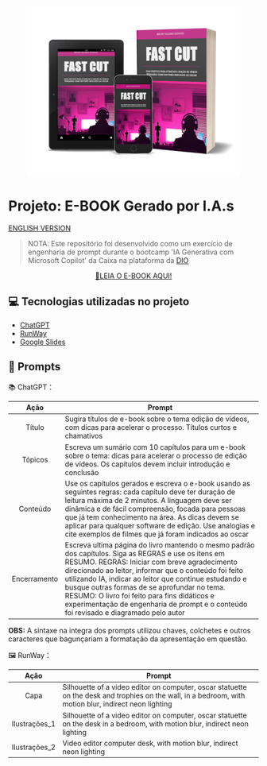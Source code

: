 


<p align="center">
<img 
    src="./assets/mockup_fast_cut.jpg"
    width="430"  
/>
</p>

# Projeto: E-BOOK Gerado por I.A.s
[ENGLISH VERSION](https://github.com/brunovalerin/ebook-fast-cut-ai/tree/en_us)


 > NOTA: Este repositório foi desenvolvido como um exercício de engenharia de prompt durante o bootcamp 'IA Generativa com Microsoft Copilot' da Caixa na plataforma da [DIO](https://dio.me)



<p align="center">
<a href="https://github.com/brunovalerin/ebook-fast-cut-ai/blob/main/output/FAST_CUT_ptbr.pdf" title="View PDF now"> 📕LEIA O E-BOOK AQUI!</a>
</p>



## 💻 Tecnologias utilizadas no projeto

- [ChatGPT](https://chatgpt.com/) 
- [RunWay](https://runwayml.com/)
- [Google Slides](https://workspace.google.com/products/slides/)

## 🧠 Prompts


📚 ChatGPT：

|   Ação   | Prompt                                                                                            |                           
| :------: | ------------------------------------------------------------------------------------------------- |
|  Título  | Sugira títulos de e-book sobre o tema edição de vídeos, com dicas para acelerar o processo. Títulos curtos e chamativos |
| Tópicos | Escreva um sumário com 10 capítulos para um e-book sobre o tema: dicas para acelerar o processo de edição de vídeos. Os capítulos devem incluir introdução e conclusão |
| Conteúdo | Use  os capítulos gerados e escreva o e-book usando as seguintes regras: cada capítulo deve ter duração de leitura máxima de 2 minutos. A linguagem deve ser dinâmica e de fácil compreensão, focada para pessoas que já tem conhecimento na área. As dicas devem se aplicar para qualquer software de edição. Use analogias e cite exemplos de filmes que já foram indicados ao oscar |
| Encerramento | Escreva ultima página do livro mantendo o mesmo padrão dos capítulos. Siga as REGRAS e use os itens em RESUMO. REGRAS: Iniciar com breve agradecimento direcionado ao leitor, informar que o conteúdo foi feito utilizando IA, indicar ao leitor que continue estudando e busque outras formas de se aprofundar no tema. RESUMO: O livro foi feito para fins didáticos e experimentação de engenharia de prompt e o conteúdo foi revisado e diagramado pelo autor |

**OBS:** A sintaxe na integra dos prompts utilizou chaves, colchetes e outros caracteres que bagunçariam a formatação da apresentação em questão.


🖼️ RunWay：

|  Ação  | Prompt                                                                                 |
| :----: | -------------------------------------------------------------------------------------- |
| Capa | Silhouette of a video editor on computer, oscar statuette on the desk and trophies on the wall, in a bedroom, with motion blur, indirect neon lighting |
| Ilustrações_1 | Silhouette of a video editor on computer, oscar statuette on the desk in a bedroom, with motion blur, indirect neon lighting |
| Ilustrações_2 | Video editor computer desk, with motion blur, indirect neon lighting |



